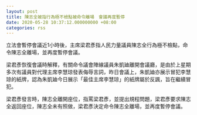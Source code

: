 ```yaml
---
layout: post
title: 陳志全被指行為極不檢點被命令離場　會議再度暫停
date: 2020-05-28 10:37:12.000000000 +08:00
categories: rss
---
```


立法會暫停會議近1小時後，主席梁君彥指人民力量議員陳志全行為極不檢點，命令陳志全離場，並再度暫停會議。

梁君彥恢復會議時解釋，有關命令議會陣線議員朱凱廸離開會議廳，是由於上星期多次有議員對代理主席李慧琼發表侮辱言詞，昨日會議上，朱凱廸亦展示冒犯李慧琼的紙牌，認為朱凱廸今日展示「最佳主席李慧琼」的紙牌屬於反諷，旨在繼續冒犯。

梁君彥發言時，陳志全離開座位，指罵梁君彥，並提出規程問題，梁君彥要求陳志全返回座位，陳志全未有照做，梁君彥決定命令陳志全離場，並再度暫停會議。
